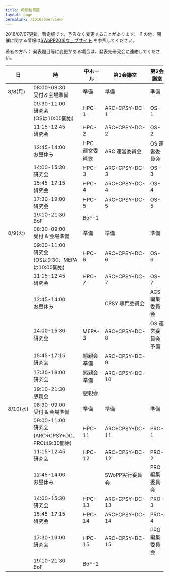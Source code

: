 ```yaml
---
title: 時間割概要
layout: page
permalink: /2016/overview/
---
```


2016/07/07更新。暫定版です。予告なく変更することがあります。
その他、開催に関する情報は[SWoPP2016ウェブサイト](https://sites.google.com/site/swoppweb/swopp2016/) を参照してください。

著者の方へ： 発表題目等に変更がある場合は、発表先研究会に連絡してください。




| 日            | 時                                                      | 中ホール         | 第1会議室         | 第2会議室          | 国際会議室   |
|---------------|---------------------------------------------------------|------------------|-------------------|--------------------|--------------|
| 8/8(月)       | 08:00-09:30<br/>受付＆会場準備                          | 準備             | 準備              | 準備               |              |
|               | 09:30-11:00<br/>研究会<br/>(OSは10:00開始)              | HPC-1            | ARC+CPSY+DC-1     | OS-1               |              |
|               | 11:15-12:45<br/>研究会                                  | HPC-2            | ARC+CPSY+DC-2     | OS-2               |              |
|               | 12:45-14:00<br/>お昼休み                                | HPC 運営委員会   | ARC 運営委員会    | OS 運営委員会      |              |
|               | 14:00-15:30<br/>研究会                                  | HPC-3            | ARC+CPSY+DC-3     | OS-3               |              |
|               | 15:45-17:15<br/>研究会                                  | HPC-4            | ARC+CPSY+DC-4     | OS-4               |              |
|               | 17:30-19:00<br/>研究会                                  | HPC-5            | ARC+CPSY+DC-5     | OS-5               |              |
|               | 19:10-21:30<br/>BoF                                     | BoF-1            |                   |                    |              |
| 8/9(火)       | 08:30-09:00<br/>受付 & 会場準備                         | 準備             | 準備              | 準備               | 準備         |
|               | 09:00-11:00<br/>研究会<br/>(OSは9:30、MEPAは10:00開始)  | HPC-6            | ARC+CPSY+DC-6     | OS-6               | MEPA-1       |
|               | 11:15-12:45<br/>研究会                                  | HPC-7            | ARC+CPSY+DC-7     | OS-7               | MEPA-2       |
|               | 12:45-14:00<br/>お昼休み                                |                  | CPSY 専門委員会   | ACS 編集委員会     |              |
|               | 14:00-15:30<br/>研究会                                  | MEPA-3           | ARC+CPSY+DC-8     | OS 運営委員会 予備 | HPC-8        |
|               | 15:45-17:15<br/>研究会                                  | 懇親会準備       | ARC+CPSY+DC-9     |                    | HPC-9        |
|               | 17:30-19:00<br/>研究会                                  | 懇親会準備       | ARC+CPSY+DC-10    |                    | HPC-10       |
|               | 19:10-21:30<br/>懇親会                                  | 懇親会           |                   |                    |              |
| 8/10(水)      | 08:30-09:00<br/>受付 & 会場準備                         | 準備             | 準備              | 準備               |              |
|               | 09:00-11:00<br/>研究会<br/>(ARC+CPSY+DC、PROは9:30開始) | HPC-11           | ARC+CPSY+DC-11    | PRO-1              |              |
|               | 11:15-12:45<br/>研究会                                  | HPC-12           | ARC+CPSY+DC-12    | PRO-2              |              |
|               | 12:45-14:00<br/>お昼休み                                |                  | SWoPP実行委員会   | PRO 編集委員会     |              |
|               | 14:00-15:30<br/>研究会                                  | HPC-13           | ARC+CPSY+DC-13    | PRO-3              |              |
|               | 15:45-17:15<br/>研究会                                  | HPC-14           | ARC+CPSY+DC-14    | PRO-4              |              |
|               | 17:30-19:00<br/>研究会                                  | HPC-15           | ARC+CPSY+DC-15    | PRO 編集委員会     |              |
|               | 19:10-21:30<br/>BoF                                     | BoF-2            |                   |                    |              |
